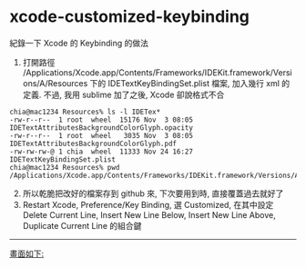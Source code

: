 xcode-customized-keybinding
===========================
紀錄一下 Xcode 的 Keybinding 的做法

1. 打開路徑 /Applications/Xcode.app/Contents/Frameworks/IDEKit.framework/Versions/A/Resources 下的 IDETextKeyBindingSet.plist 檔案, 加入幾行 xml 的定義. 不過, 我用 sublime 加了之後, Xcode 卻說格式不合

```
chia@mac1234 Resources% ls -l IDETex*
-rw-r--r--  1 root  wheel  15176 Nov  3 08:05 IDETextAttributesBackgroundColorGlyph.opacity
-rw-r--r--  1 root  wheel   3035 Nov  3 08:05 IDETextAttributesBackgroundColorGlyph.pdf
-rw-rw-rw-@ 1 chia  wheel  11333 Nov 24 16:27 IDETextKeyBindingSet.plist
chia@mac1234 Resources% pwd
/Applications/Xcode.app/Contents/Frameworks/IDEKit.framework/Versions/A/Resources

```

2. 所以乾脆把改好的檔案存到 github 來, 下次要用到時, 直接覆蓋過去就好了
3. Restart Xcode, Preference/Key Binding, 選 Customized, 在其中設定 Delete Current Line, Insert New Line Below, Insert New Line Above, Duplicate Current Line 的組合鍵

-----------------------

[畫面如下:](https://github.com/Charles-Hsu/xcode-customized-keybinding/blob/master/xcode-key-bindings-config.png)



